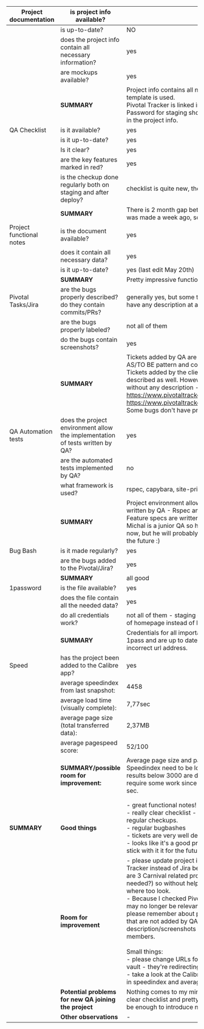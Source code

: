 
|  Project documentation | is project info available? | yes | yes |
|  ------ | ------ | ------ | ------ |
|   | is up-to-date? | NO | NO |
|   | does the project info contain all necessary information? <br/> | yes | yes |
|   | are mockups available?  | yes | yes |
|   | **SUMMARY** | Project info contains all necessary data and new template is used. <br/>Pivotal Tracker is linked instead of JIRA.<br/>Password for staging should be kept in 1pass vault, not in the project info. | Project info contains all necessary data and new template is used. <br/>Pivotal Tracker is linked instead of JIRA.<br/>Password for staging should be kept in 1pass vault, not in the project info. |
|  QA Checklist | is it available?  | yes | yes |
|   | is it up-to-date?  | yes | yes |
|   | Is it clear?  | yes | yes |
|   | are the key features marked in red?  | yes | yes |
|   | is the checkup done regularly both on staging and after deploy?  | checklist is quite new, there are only 2 checkups for now | checklist is quite new, there are only 2 checkups for now |
|   | **SUMMARY** | There is 2 month gap between checkups, but last one was made a week ago, so quite recently. | There is 2 month gap between checkups, but last one was made a week ago, so quite recently. |
|  Project functional notes | is the document available?  | yes | yes |
|   | does it contain all necessary data?  | yes | yes |
|   | is it up-to-date? | yes (last edit May 20th) | yes (last edit May 20th) |
|   | **SUMMARY** | Pretty impressive functional notes - great job! | Pretty impressive functional notes - great job! |
|  Pivotal Tasks/Jira | are the bugs properly described? do they contain commits/PRs? | generally yes, but some tickets (mainly from PM) don't have any description at all | generally yes, but some tickets (mainly from PM) don't have any description at all |
|   | are the bugs properly labeled?  | not all of them | not all of them |
|   | do the bugs contain screenshots?  | yes | yes |
|   | **SUMMARY** | Tickets added by QA are very well described, using AS/TO BE pattern and contain screenshots/screencasts. Tickets added by the client/PM are mostly properly described as well. However there are some tickets without any description - like these two: https://www.pivotaltracker.com/story/show/118578823, https://www.pivotaltracker.com/story/show/118578783. <br/>Some bugs don't have priority labels.<br/> | Tickets added by QA are very well described, using AS/TO BE pattern and contain screenshots/screencasts. Tickets added by the client/PM are mostly properly described as well. However there are some tickets without any description - like these two: https://www.pivotaltracker.com/story/show/118578823, https://www.pivotaltracker.com/story/show/118578783. <br/>Some bugs don't have priority labels.<br/> |
|  QA Automation tests | does the project environment allow the implementation of tests written by QA? | yes | yes |
|   | are the automated tests implemented by QA?  | no | no |
|   | what framework is used? | rspec, capybara, site-prism | rspec, capybara, site-prism |
|   | **SUMMARY** | Project environment allows the implementation of tests written by QA - Rspec and Capybara gems are used. Feature specs are written by the developer for now. Michal is a junior QA so he is not writing any specs for now, but he will probably have the abbility to do that in the future :) | Project environment allows the implementation of tests written by QA - Rspec and Capybara gems are used. Feature specs are written by the developer for now. Michal is a junior QA so he is not writing any specs for now, but he will probably have the abbility to do that in the future :) |
|  Bug Bash | is it made regularly?  | yes | yes |
|   | are the bugs added to the Pivotal/Jira? | yes | yes |
|   | **SUMMARY** | all good | all good |
|  1password | is the file available? | yes | yes |
|   | does the file contain all the needed data? | yes | yes |
|   | do all credentials work? | not all of them - staging credentials have wrong url (url of homepage instead of login page) | not all of them - staging credentials have wrong url (url of homepage instead of login page) |
|   | **SUMMARY** | Credentials for all important accounts are added to 1pass and are up to date, but some accounts have incorrect url address. | Credentials for all important accounts are added to 1pass and are up to date, but some accounts have incorrect url address. |
|  Speed | has the project been added to the Calibre app? | yes | yes |
|   | average speedindex from last snapshot: | 4458 | 4458 |
|   | average load time (visually complete): | 7,77sec | 7,77sec |
|   | average page size (total transferred data): | 2,37MB | 2,37MB |
|   | average pagespeed score: | 52/100 | 52/100 |
|   | **SUMMARY/possible room for improvement:** | Average page size and pagespeed score are ok. Speedindex need to be looked at (it's not tragic, but results below 3000 are desirable). Average load time require some work since acceptable values start at 5 sec.  | Average page size and pagespeed score are ok. Speedindex need to be looked at (it's not tragic, but results below 3000 are desirable). Average load time require some work since acceptable values start at 5 sec.  |
|   |  |  |  |
|   |  |  |  |
|  **SUMMARY** | **Good things** | - great functional notes!<br/>- really clear checklist - good job. just keep up with regular checkups.<br/>- regular bugbashes<br/>- tickets are very well described - good QA work<br/>- looks like it's a good project for writing feature specs - stick with it it for the future! ;) | - great functional notes!<br/>- really clear checklist - good job. just keep up with regular checkups.<br/>- regular bugbashes<br/>- tickets are very well described - good QA work<br/>- looks like it's a good project for writing feature specs - stick with it it for the future! ;) |
|   | **Room for improvement** | - please update project info doc. I checked Pivotal Tracker instead of Jira because info was outdated. There are 3 Carnival related projects in JIRA (are all of those needed?) so without help from Michał I wouldn't know where too look. <br/>- Because I checked Pivotal some of my suggestions may no longer be relevant (like missing labels). However, please remember about proper descriptions for tickets that are not added by QA. Tickets without description/screenshots may be confusing for new team members.<br/><br/>Small things:<br/>- please change URLs for staging credentials in 1pass vault - they're redirecting to incorrect page<br/>- take a look at the Calibre results - some improvements in speedindex and average load time would be nice.<br/> | - please update project info doc. I checked Pivotal Tracker instead of Jira because info was outdated. There are 3 Carnival related projects in JIRA (are all of those needed?) so without help from Michał I wouldn't know where too look. <br/>- Because I checked Pivotal some of my suggestions may no longer be relevant (like missing labels). However, please remember about proper descriptions for tickets that are not added by QA. Tickets without description/screenshots may be confusing for new team members.<br/><br/>Small things:<br/>- please change URLs for staging credentials in 1pass vault - they're redirecting to incorrect page<br/>- take a look at the Calibre results - some improvements in speedindex and average load time would be nice.<br/> |
|   | **Potential problems for new QA joining the project** | Nothing comes to my mind - great functional notes, very clear checklist and pretty well described tickets should be enough to introduce new QA to the project smoothly. | Nothing comes to my mind - great functional notes, very clear checklist and pretty well described tickets should be enough to introduce new QA to the project smoothly. |
|   | **Other observations** | - | - |